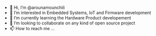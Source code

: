 - 👋 Hi, I’m @arounamounchili
- 👀 I’m interested in Embedded Systems, IoT and Firmware development
- 🌱 I’m currently learning the Hardware Product developement
- 💞️ I’m looking to collaborate on any kind of open source project
- 📫 How to reach me ...

<!---
arounamounchili/arounamounchili is a ✨ special ✨ repository because its `README.md` (this file) appears on your GitHub profile.
You can click the Preview link to take a look at your changes.
--->
